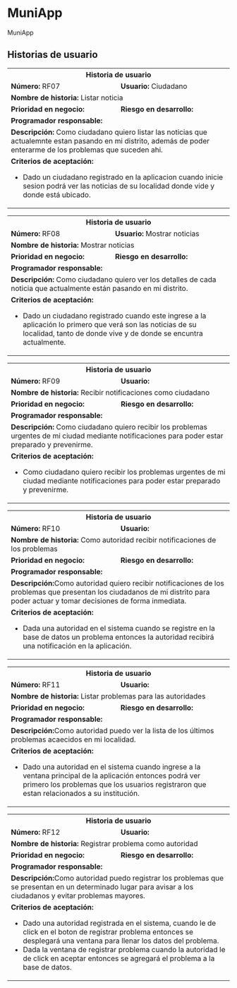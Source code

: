 # MuniApp
MuniApp

## Historias de usuario
<table>
  <tr>
      <th colspan="2"><b>Historia de usuario</b></th>
  </tr>
  <tr>
      <td><b>Número:</b> RF07</td>
    <td><b>Usuario:</b> Ciudadano</td>
  </tr>
  <tr>
    <td colspan="2"><b>Nombre de historia:</b> Listar noticia</td>
  </tr>
  <tr>
    <td><b>Prioridad en negocio:</b> </td>
    <td><b>Riesgo en desarrollo:</b> </td>
  </tr>
  <tr>
    <td colspan="2"><b>Programador responsable:</b> </td>
  </tr>
  <tr>
    <td colspan="2"><b>Descripción:</b> Como ciudadano quiero listar las noticias que actualemnte estan pasando en mi distrito, además de poder enterarme de los problemas que suceden ahi.<br></td>
  </tr>
  <tr>
    <td colspan="2"><b>Criterios de aceptación:</b> 
    <ul>
    	<li>Dado un ciudadano registrado en la aplicacion cuando inicie sesion podrá ver las noticias de su localidad donde vide y donde está ubicado.</li>
    </ul>
</td>
  </tr>
</table>


<table>
  <tr>
      <th colspan="2"><b>Historia de usuario</b></th>
  </tr>
  <tr>
      <td><b>Número:</b> RF08</td>
    <td><b>Usuario:</b> Mostrar noticias</td>
  </tr>
  <tr>
    <td colspan="2"><b>Nombre de historia:</b> Mostrar noticias</td>
  </tr>
  <tr>
    <td><b>Prioridad en negocio:</b> </td>
    <td><b>Riesgo en desarrollo:</b> </td>
  </tr>
  <tr>
    <td colspan="2"><b>Programador responsable:</b> </td>
  </tr>
  <tr>
    <td colspan="2"><b>Descripción:</b> Como ciudadano quiero ver los detalles de cada noticia que actualmente están pasando en mi distrito.<br></td>
  </tr>
  <tr>
    <td colspan="2"><b>Criterios de aceptación:</b> 
    <ul>
    	<li>Dado un ciudadano registrado cuando este ingrese a la aplicación lo primero que verá son las noticias de su localidad, tanto de donde vive y de donde se encuntra actualmente.</li>
    </ul>
</td>
  </tr>
</table>



<table>
  <tr>
      <th colspan="2"><b>Historia de usuario</b></th>
  </tr>
  <tr>
      <td><b>Número:</b> RF09</td>
    <td><b>Usuario:</b> </td>
  </tr>
  <tr>
    <td colspan="2"><b>Nombre de historia:</b> Recibir notificaciones como ciudadano</td>
  </tr>
  <tr>
    <td><b>Prioridad en negocio:</b> </td>
    <td><b>Riesgo en desarrollo:</b> </td>
  </tr>
  <tr>
    <td colspan="2"><b>Programador responsable:</b> </td>
  </tr>
  <tr>
    <td colspan="2"><b>Descripción:</b> Como ciudadano quiero recibir los problemas urgentes de mi ciudad mediante notificaciones para poder estar preparado y prevenirme.<br></td>
  </tr>
  <tr>
    <td colspan="2"><b>Criterios de aceptación:</b> 
    <ul>
    	<li>Como ciudadano quiero recibir los problemas urgentes de mi ciudad mediante notificaciones para poder estar preparado y prevenirme.</li>
    </ul>
</td>
  </tr>
</table>



<table>
  <tr>
      <th colspan="2"><b>Historia de usuario</b></th>
  </tr>
  <tr>
      <td><b>Número:</b> RF10</td>
    <td><b>Usuario:</b> </td>
  </tr>
  <tr>
    <td colspan="2"><b>Nombre de historia:</b> Como autoridad recibir notificaciones de los problemas</td>
  </tr>
  <tr>
    <td><b>Prioridad en negocio:</b> </td>
    <td><b>Riesgo en desarrollo:</b> </td>
  </tr>
  <tr>
    <td colspan="2"><b>Programador responsable:</b> </td>
  </tr>
  <tr>
    <td colspan="2"><b>Descripción:</b>Como autoridad quiero recibir notificaciones de los problemas que presentan los ciudadanos de mi distrito para poder actuar y tomar decisiones de forma inmediata.<br></td>
  </tr>
  <tr>
    <td colspan="2"><b>Criterios de aceptación:</b> 
    <ul>
    	<li>Dada una autoridad en el sistema cuando se registre en la base de datos un problema entonces la autoridad recibirá una notificación en la aplicación.</li>
    </ul>
</td>
  </tr>
</table>

<table>
  <tr>
      <th colspan="2"><b>Historia de usuario</b></th>
  </tr>
  <tr>
      <td><b>Número:</b> RF11</td>
    <td><b>Usuario:</b> </td>
  </tr>
  <tr>
    <td colspan="2"><b>Nombre de historia:</b> Listar problemas para las autoridades</td>
  </tr>
  <tr>
    <td><b>Prioridad en negocio:</b> </td>
    <td><b>Riesgo en desarrollo:</b> </td>
  </tr>
  <tr>
    <td colspan="2"><b>Programador responsable:</b> </td>
  </tr>
  <tr>
    <td colspan="2"><b>Descripción:</b>Como autoridad puedo ver la lista de los últimos problemas acaecidos en mi localidad.<br></td>
  </tr>
  <tr>
    <td colspan="2"><b>Criterios de aceptación:</b> 
    <ul>
    	<li> Dado una autoridad en el sistema cuando ingrese a la ventana principal de la aplicación entonces podrá ver primero los problemas que los usuarios registraron que estan relacionados a su institución.</li>
    </ul>
</td>
  </tr>
</table>

<table>
  <tr>
      <th colspan="2"><b>Historia de usuario</b></th>
  </tr>
  <tr>
      <td><b>Número:</b> RF12</td>
    <td><b>Usuario:</b> </td>
  </tr>
  <tr>
    <td colspan="2"><b>Nombre de historia:</b> Registrar problema como autoridad</td>
  </tr>
  <tr>
    <td><b>Prioridad en negocio:</b> </td>
    <td><b>Riesgo en desarrollo:</b> </td>
  </tr>
  <tr>
    <td colspan="2"><b>Programador responsable:</b> </td>
  </tr>
  <tr>
    <td colspan="2"><b>Descripción:</b>Como autoridad puedo registrar los problemas que se presentan en un determinado lugar para avisar a los ciudadanos y evitar problemas mayores.<br></td>
  </tr>
  <tr>
    <td colspan="2"><b>Criterios de aceptación:</b> 
    <ul>
    	<li>  Dado una autoridad registrada en el sistema, cuando le de click en el boton de registrar problema entonces se desplegará una ventana para llenar los datos del problema.</li>
        <li>  Dada la ventana de registrar problema cuando la autoridad le de click en aceptar entonces se agregará el problema a la base de datos.</li>
    </ul>
</td>
  </tr>
</table>
